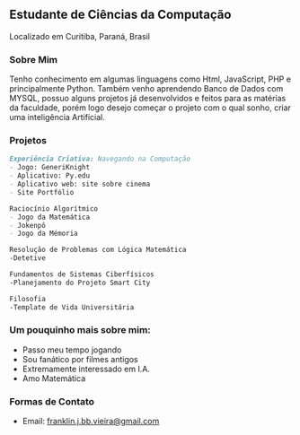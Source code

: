 ## Estudante de Ciências da Computação
Localizado em Curitiba, Paraná, Brasil

### Sobre Mim
Tenho conhecimento em algumas linguagens como Html, JavaScript, PHP e principalmente Python.
Também venho aprendendo Banco de Dados com MYSQL, possuo alguns projetos já desenvolvidos e feitos para as matérias da faculdade, porém logo desejo começar o projeto com o qual sonho, criar 
uma inteligência Artificial.

### Projetos
```markdown
Experiência Criativa: Navegando na Computação
- Jogo: GeneriKnight
- Aplicativo: Py.edu
- Aplicativo web: site sobre cinema
- Site Portfólio

Raciocínio Algorítmico
- Jogo da Matemática
- Jokenpô
- Jogo da Mémoria

Resolução de Problemas com Lógica Matemática
-Detetive

Fundamentos de Sistemas Ciberfísicos
-Planejamento do Projeto Smart City

Filosofia
-Template de Vida Universitária
```

### Um pouquinho mais sobre mim:
- Passo meu tempo jogando
- Sou fanático por filmes antigos
- Extremamente interessado em I.A.
- Amo Matemática

### Formas de Contato
- Email: franklin.j.bb.vieira@gmail.com